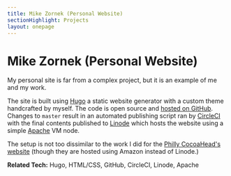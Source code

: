 ```yaml
---
title: Mike Zornek (Personal Website)
sectionHighlight: Projects
layout: onepage
---
```


# Mike Zornek (Personal Website)

My personal site is far from a complex project, but it is an example of me and my work.

The site is built using [Hugo](https://gohugo.io/) a static website generator with a custom theme handcrafted by myself. The code is open source and [hosted on GitHub](https://github.com/zorn/mikezornek.com). Changes to `master` result in an automated publishing script ran by [CircleCI](https://circleci.com/) with the final contents published to [Linode](https://www.linode.com/) which hosts the website using a simple [Apache](https://httpd.apache.org/) VM node.

The setup is not too dissimilar to the work I did for the [Philly CocoaHead's website](/projects/philly-cocoaheads/) (though they are hosted using Amazon instead of Linode.)

**Related Tech:** Hugo, HTML/CSS, GitHub, CircleCI, Linode, Apache
